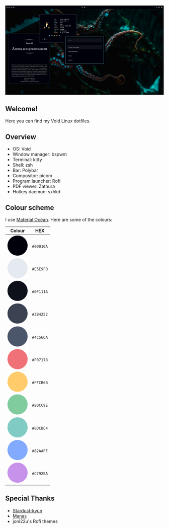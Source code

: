 ![](/.github/screenshots/1.png)

## Welcome!
Here you can find my Void Linux dotfiles.

## Overview
- OS: Void
- Window manager: bspwm
- Terminal: kitty
- Shell: zsh
- Bar: Polybar
- Compositor: picom
- Program launcher: Rofi
- PDF viewer: Zathura
- Hotkey daemon: sxhkd

## Colour scheme
I use [Material Ocean](https://material-theme.site). Here are some of the colours:

| Colour                                 | HEX       |
|----------------------------------------|-----------|
| ![](/.github/color-palette/00010a.svg) | `#00010A` |
| ![](/.github/color-palette/e5e9f0.svg) | `#E5E9F0` |
| ![](/.github/color-palette/0f111a.svg) | `#0F111A` |
| ![](/.github/color-palette/3b4252.svg) | `#3B4252` |
| ![](/.github/color-palette/4c566a.svg) | `#4C566A` |
| ![](/.github/color-palette/f07178.svg) | `#F07178` |
| ![](/.github/color-palette/ffcb6b.svg) | `#FFCB6B` |
| ![](/.github/color-palette/80cc9e.svg) | `#80CC9E` |
| ![](/.github/color-palette/80cbc4.svg) | `#80CBC4` |
| ![](/.github/color-palette/82aaff.svg) | `#82AAFF` |
| ![](/.github/color-palette/c792ea.svg) | `#C792EA` |

## Special Thanks
- [Stardust-kyun](https://github.com/stardust-kyun/dotfiles)
- [Manas](https://github.com/manas140/dotfiles)
- joni22u's Rofi themes
